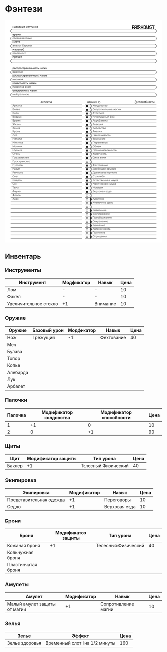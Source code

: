 # Фэнтези
 
![Фэнтези страница 1](img/fantasy_1.png)

## Инвентарь

### Инструменты

Инструмент | Модфикатор | Навык | Цена
-|-|-|-
Лом | - | - | 10
Факел | - | - | 10
Увеличительное стекло | +1 | Внимание | 10 

### Оружие

Оружие | Базовый урон | Модфикатор | Навык | Цена
-|-|-|-|-
Нож | I режущий | -1 | Фехтование | 40
Меч | | | |
Булава | | | |
Топор | | | |
Копье | | | |
Алебарда | | | |
Лук | | | |
Арбалет | | | |

### Палочки

Палочка | Модификатор колдовства | Модификатор способности | Цена
-|-|-|-
1 | +1 | 0 | 10 
2 | 0 | +1 | 90

### Щиты

Щит | Модификатор защиты | Тип урона | Цена
-|-|-|-
Баклер | +1 | Телесный:Физический | 40

### Экипировка

Экипировка | Модификатор | Навык | Цена
-|-|-|-
Представительная одежда | +1 | Переговоры | 10
Седло | +1 | Верховая езда | 10

### Броня

Броня | Модификатор защиты | Тип урона | Цена
-|-|-|-
Кожаная броня | +1 | Телесный:Физический | 40
Кольчужная броня | | |
Пластинчатая броня | | |

### Амулеты

Амулет | Модификатор | Навык | Цена
-|-|-|-
Малый амулет защиты от магии | +1 | Сопротивление магии | 10

### Зелья

Зелье | Эффект | Цена
-|-|-
Зелье здоровья | Временный слот I на 1/2 минуты | 160
